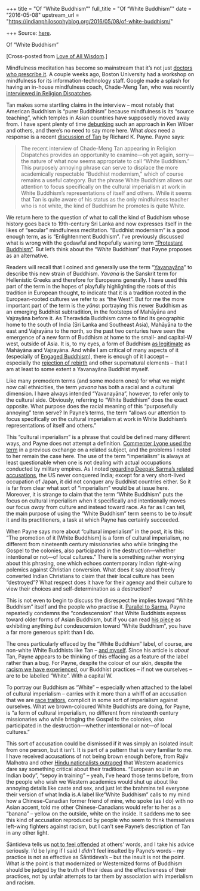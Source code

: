 +++
title = "Of “White Buddhism”"
full_title = "Of “White Buddhism”"
date = "2016-05-08"
upstream_url = "https://indianphilosophyblog.org/2016/05/08/of-white-buddhism/"

+++
Source: [here](https://indianphilosophyblog.org/2016/05/08/of-white-buddhism/).

Of “White Buddhism”

\[Cross-posted from [Love of All
Wisdom](http://Permalink:%20http://loveofallwisdom.com/blog/2016/05/%20of-white-buddhism%20/).\]

Mindfulness meditation has become so mainstream that it’s not just
[doctors who prescribe
it](http://loveofallwisdom.com/blog/2016/01/of-mindfulness-meditation-buddhist-and-otherwise/).
A couple weeks ago, Boston University had a workshop on mindfulness for
its information-technology staff. Google made a splash for having an
in-house mindfulness coach, Chade-Meng Tan, who was recently
[interviewed in Religion
Dispatches](http://religiondispatches.org/rich-people-need-inner-peace-too-an-interview-with-googles-jolly-good-fellow-chade-meng-tan/).

Tan makes some startling claims in the interview – most notably that
American Buddhism is “purer Buddhism” because mindfulness is its “source
teaching”, which temples in Asian countries have supposedly moved away
from. I have spent plenty of time
[debunking](http://loveofallwisdom.com/blog/2012/09/precis-of-beyond-enacted-experiences/)
such an approach in Ken Wilber and others, and there’s no need to say
more here. What *does* need a response is a recent [discussion of
Tan](https://rkpayne.wordpress.com/2016/04/29/white-buddhism-a-skeptics-guide/)
by Richard K. Payne. Payne says:

> The recent interview of Chade-Meng Tan appearing in Religion
> Dispatches provides an opportunity to examine—oh yet again, sorry—the
> nature of what now seems appropriate to call “White Buddhism.” This
> purposely annoying phrase can serve to displace the more academically
> respectable “Buddhist modernism,” which of course remains a useful
> category. But the phrase White Buddhism allows our attention to focus
> specifically on the cultural imperialism at work in White Buddhism’s
> representations of itself and others. While it seems that Tan is quite
> aware of his status as the only mindfulness teacher who is not white,
> the kind of Buddhism he promotes is quite White.

We return here to the question of what to call the kind of Buddhism
whose history goes back to 19th-century Sri Lanka and now expresses
itself in the likes of “secular” mindfulness meditation. “Buddhist
modernism” is a good enough term, as is “Enlightenment Buddhism”. I’ve
previously discussed what is wrong with the godawful and hopefully
waning term [“Protestant
Buddhism”](http://loveofallwisdom.com/blog/2010/05/anti-protestant-presuppositions-in-the-study-of-buddhism/).
But let’s think about the “*White* Buddhism” that Payne proposes as an
alternative.

Readers will recall that I coined and generally use the term
“[Yavanayāna](http://loveofallwisdom.com/blog/2009/07/yavanayana-buddhism-what-it-is/)”
to describe this new strain of Buddhism. *Yavana* is the Sanskrit term
for Hellenistic Greeks and therefore for Europeans generally. I have
used this part of the term in the hopes of playfully highlighting the
roots of this tradition in European thought, to indicate that it is a
tradition rooted in the European-rooted cultures we refer to as “the
West”. But for me the more important part of the term is the *yāna*:
portraying this newer Buddhism as an emerging Buddhist subtradition, in
the footsteps of Mahāyāna and Vajrayāna before it. As Theravāda Buddhism
came to find its geographic home to the south of India (Sri Lanka and
Southeast Asia), Mahāyāna to the east and Vajrayāna to the north, so the
past two centuries have seen the emergence of a new form of Buddhism at
home to the small- and capital-W west, outside of Asia. It is, to my
eyes, a form of Buddhism [as
legitimate](http://loveofallwisdom.com/blog/2009/07/yavanayana-buddhism-a-defence/)
as Mahāyāna and Vajrayāna. And while I am critical of many aspects of it
(especially of [Engaged
Buddhism](http://loveofallwisdom.com/blog/2010/08/on-santidevas-anti-politics/)),
there is enough of it I accept – especially the [rejection of
rebirth](http://loveofallwisdom.com/blog/2012/04/good-karma-as-eudaimonia/)
and other supernatural elements – that I am at least to some extent a
Yavanayāna Buddhist myself.

Like many premodern terms (and some modern ones) for what we might now
call ethnicities, the term *yavana* has both a racial and a cultural
dimension. I have always intended “Yavanayāna”, however, to refer only
to the cultural side. Obviously, referring to “White Buddhism” does the
exact opposite. What purpose does the racial meaning of this
“purposefully annoying” term serve? In Payne’s terms, the term “allows
our attention to focus specifically on the cultural imperialism at work
in White Buddhism’s representations of itself and others.”

This “cultural imperialism” is a phrase that could be defined many
different ways, and Payne does not attempt a definition. [Commenter
Lyone used the
term](http://indianphilosophyblog.org/2014/08/31/the-double-standard-of-misinterpretation/#comment-36697)
in a previous exchange on a related subject, and the problems I noted to
her remain the case here. The use of the term “imperialism” is always at
least questionable when one is not dealing with actual occupations
conducted by military empires. As I noted [regarding Deepak Sarma’s
related
accusations](http://loveofallwisdom.com/blog/2012/11/in-defence-of-white-hindu-converts/),
the US never conquered India; except for a very short-lived occupation
of Japan, it did not conquer any Buddhist countries either. So it is far
from clear what sort of “imperialism” would be at issue here. Moreover,
it is strange to claim that the term “White Buddhism” puts the focus on
cultural imperialism when it specifically and intentionally moves our
focus *away* from culture and instead toward race. As far as I can tell,
the main purpose of using the “White Buddhism” term seems to be to
*insult* it and its practitioners, a task at which Payne has certainly
succeeded.

When Payne says more about “cultural imperialism” in the post, it is
this: “The promotion of it \[White Buddhism\] is a form of cultural
imperialism, no different from nineteenth century missionaries who while
bringing the Gospel to the colonies, also participated in the
destruction—whether intentional or not—of local cultures.” There is
something rather worrying about this phrasing, one which echoes
contemporary Indian right-wing polemics against Christian conversion.
What does it say about freely converted Indian Christians to claim that
their local culture has been “destroyed”? ̇What respect does it have for
their agency and their culture to view their choices and
self-determination as a destruction?

This is not even to begin to discuss the disrespect he implies toward
“White Buddhism” itself and the people who practise it. [Parallel to
Sarma](http://loveofallwisdom.com/blog/2012/11/in-defence-of-white-hindu-converts/),
Payne repeatedly condemns the “condescension” that White Buddhists
express toward older forms of Asian Buddhism, but if you can read [his
piece](https://rkpayne.wordpress.com/2016/04/29/white-buddhism-a-skeptics-guide/)
as exhibiting anything *but* condescension toward “White Buddhism”, you
have a far more generous spirit than I do.

The ones particularly effaced by the “White Buddhism” label, of course,
are non-white White Buddhists like Tan – [and
myself](http://loveofallwisdom.com/blog/2015/05/i-am-a-buddhist/). Since
his article is *about* Tan, Payne appears to be thinking of this
effacing as a feature of the label rather than a bug. For Payne, despite
the colour of our skin, despite the [racism we have
experienced](http://loveofallwisdom.com/blog/2011/09/the-value-of-forgetting/),
our Buddhist practices – if not we ourselves – are to be labelled
“White”. With a capital W.

To portray our Buddhism as “White” – especially when attached to the
label of cultural imperialism – carries with it more than a whiff of an
accusation that we are [race
traitors](https://en.wikipedia.org/wiki/Race_traitor), complicit in some
sort of imperialism against ourselves. What we brown-coloured White
Buddhists are doing, for Payne, is “a form of cultural imperialism, no
different from nineteenth century missionaries who while bringing the
Gospel to the colonies, also participated in the destruction—whether
intentional or not—of local cultures.”

This sort of accusation could be dismissed if it was simply an isolated
insult from one person, but it isn’t. It is part of a pattern that is
very familiar to me. I have received accusations of not being brown
enough before, from Rajiv Malhotra and other [Hindu nationalists
outraged](http://loveofallwisdom.com/blog/2009/08/how-not-to-defend-hinduism-in-academia/)
that Western academics dare say something critical about their
traditions. “European soul in an Indian body”, “sepoy in training” –
yeah, I’ve heard those terms before, from the people who wish we Western
academics would shut up about like annoying details like caste and sex,
and just let the brahmins tell everyone their version of what India is.A
label like“White Buddhism” calls to my mind how a Chinese-Canadian
former friend of mine, who spoke (as I do) with no Asian accent, told me
other Chinese-Canadians would refer to her as a “banana” – yellow on the
outside, white on the inside. It saddens me to see this kind of
accusation reproduced by people who seem to think themselves left-wing
fighters against racism, but I can’t see Payne’s description of Tan in
any other light.

Śāntideva tells us [not to feel
offended](http://loveofallwisdom.com/blog/2010/04/santideva-on-offensive-words/)
at others’ words, and I take his advice seriously. I’d be lying if I
said I *didn’t* feel insulted by Payne’s words – my practice is not as
effective as Śāntideva’s – but the insult is not the point. What *is*
the point is that modernized or Westernized forms of Buddhism should be
judged by the truth of their ideas and the effectiveness of their
practices, not by unfair attempts to tar them by association with
imperialism and racism.
